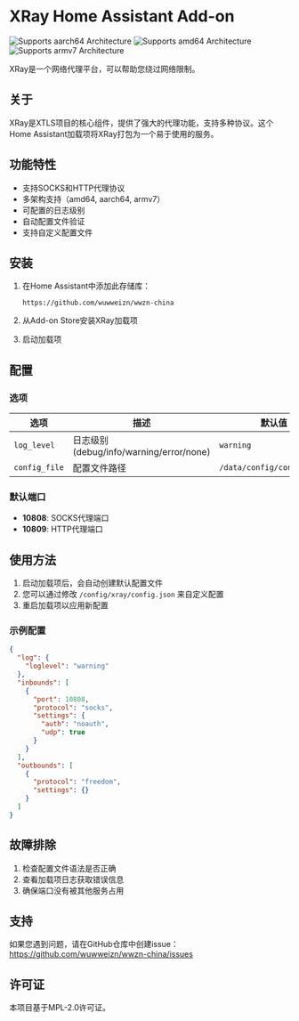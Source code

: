 # XRay Home Assistant Add-on

![Supports aarch64 Architecture][aarch64-shield]
![Supports amd64 Architecture][amd64-shield]
![Supports armv7 Architecture][armv7-shield]

XRay是一个网络代理平台，可以帮助您绕过网络限制。

## 关于

XRay是XTLS项目的核心组件，提供了强大的代理功能，支持多种协议。这个Home Assistant加载项将XRay打包为一个易于使用的服务。

## 功能特性

- 支持SOCKS和HTTP代理协议
- 多架构支持（amd64, aarch64, armv7）
- 可配置的日志级别
- 自动配置文件验证
- 支持自定义配置文件

## 安装

1. 在Home Assistant中添加此存储库：
   ```
   https://github.com/wuwweizn/wwzn-china
   ```

2. 从Add-on Store安装XRay加载项

3. 启动加载项

## 配置

### 选项

| 选项 | 描述 | 默认值 |
|------|------|--------|
| `log_level` | 日志级别 (debug/info/warning/error/none) | `warning` |
| `config_file` | 配置文件路径 | `/data/config/config.json` |

### 默认端口

- **10808**: SOCKS代理端口
- **10809**: HTTP代理端口

## 使用方法

1. 启动加载项后，会自动创建默认配置文件
2. 您可以通过修改 `/config/xray/config.json` 来自定义配置
3. 重启加载项以应用新配置

### 示例配置

```json
{
  "log": {
    "loglevel": "warning"
  },
  "inbounds": [
    {
      "port": 10808,
      "protocol": "socks",
      "settings": {
        "auth": "noauth",
        "udp": true
      }
    }
  ],
  "outbounds": [
    {
      "protocol": "freedom",
      "settings": {}
    }
  ]
}
```

## 故障排除

1. 检查配置文件语法是否正确
2. 查看加载项日志获取错误信息
3. 确保端口没有被其他服务占用

## 支持

如果您遇到问题，请在GitHub仓库中创建issue：
https://github.com/wuwweizn/wwzn-china/issues

## 许可证

本项目基于MPL-2.0许可证。

[aarch64-shield]: https://img.shields.io/badge/aarch64-yes-green.svg
[amd64-shield]: https://img.shields.io/badge/amd64-yes-green.svg
[armv7-shield]: https://img.shields.io/badge/armv7-yes-green.svg